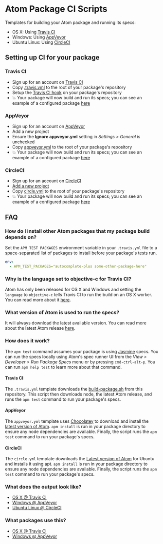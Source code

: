# Atom Package CI Scripts

Templates for building your Atom package and running its specs:

* OS X: Using [Travis CI](https://travis-ci.org)
* Windows: Using [AppVeyor](http://appveyor.com)
* Ubuntu Linux: Using [CircleCI](https://circleci.com)

## Setting up CI for your package

### Travis CI

* Sign up for an account on [Travis CI](https://travis-ci.org)
* Copy [.travis.yml](https://raw.githubusercontent.com/atom/ci/master/.travis.yml)
  to the root of your package's repository
* Setup the [Travis CI hook](http://docs.travis-ci.com/user/getting-started/#Step-two%3A-Activate-GitHub-Webhook) on your package's repository
* :boom: Your package will now build and run its specs; you can see an example
  of a configured package [here](https://travis-ci.org/atom/wrap-guide)

### AppVeyor

* Sign up for an account on [AppVeyor](http://appveyor.com)
* Add a new project
* Ensure the **Ignore appveyor.yml** setting in *Settings > General* is unchecked
* Copy [appveyor.yml](https://raw.githubusercontent.com/atom/ci/master/appveyor.yml)
  to the root of your package's repository
* :boom: Your package will now build and run its specs; you can see an example
  of a configured package [here](https://ci.appveyor.com/project/kevinsawicki/wrap-guide)

### CircleCI

* Sign up for an account on [CircleCI](https://circleci.com)
* [Add a new project](https://circleci.com/docs/getting-started)
* Copy [circle.yml](https://raw.githubusercontent.com/atom/ci/master/circle.yml) to the root of your package's repository
* :boom: Your package will now build and run its specs; you can see an example of a configured package [here](https://circleci.com/gh/levlaz/wrap-guide)

## FAQ

### How do I install other Atom packages that my package build depends on?

Set the `APM_TEST_PACKAGES` environment variable in your `.travis.yml` file
to a space-separated list of packages to install before your package's tests
run.

```yml
env:
  - APM_TEST_PACKAGES="autocomplete-plus some-other-package-here"
```

### Why is the language set to objective-c for Travis CI?

Atom has only been released for OS X and Windows and setting the `language`
to `objective-c` tells Travis CI to run the build on an OS X worker. You can
read more about it [here](http://blog.travis-ci.com/introducing-mac-ios-rubymotion-testing).

### What version of Atom is used to run the specs?

It will always download the latest available version. You can read more about
the latest Atom release [here](https://atom.io/releases).

### How does it work?

The `apm test` command assumes your package is using [Jasmine](http://jasmine.github.io)
specs. You can run the specs locally using Atom's spec runner UI from the
_View > Developer > Run Package Specs_ menu or by pressing `cmd-ctrl-alt-p`. You
can run `apm help test` to learn more about that command.

#### Travis CI

The `.travis.yml` template downloads the [build-package.sh](https://raw.githubusercontent.com/atom/ci/master/build-package.sh)
from this repository. This script then downloads node, the latest Atom release,
and runs the `apm test` command to run your package's specs.

#### AppVeyor

The `appveyor.yml` template uses [Chocolatey](https://chocolatey.org/) to
download and install the [latest version of Atom](https://chocolatey.org/packages/Atom).
`apm install` is run in your package directory to ensure any node dependencies
are available. Finally, the script runs the `apm test` command to run your
package's specs.

#### CircleCI

The `circle.yml` template downloads the [Latest version of Atom](https://atom.io/download/deb) for Ubuntu and installs it using apt. `apm install` is run in your package directory to ensure any node dependencies
are available. Finally, the script runs the `apm test` command to run your package's specs.


### What does the output look like?

* [OS X @ Travis CI](https://travis-ci.org/atom/wrap-guide/builds/23774579)
* [Windows @ AppVeyor](https://ci.appveyor.com/project/kevinsawicki/wrap-guide/build/2)
* [Ubuntu Linux @ CircleCI](https://circleci.com/gh/levlaz/wrap-guide/1)

### What packages use this?

* [OS X @ Travis CI](https://github.com/search?q=https%3A%2F%2Fraw.githubusercontent.com%2Fatom%2Fci%2Fmaster%2Fbuild-package.sh+path%3A.travis.yml&type=Code)
* [Windows @ AppVeyor](https://github.com/search?q="cinst+atom"+extension%3Ayml&type=Code)
